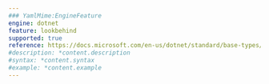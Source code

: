 ```yaml
---
### YamlMime:EngineFeature
engine: dotnet
feature: lookbehind
supported: true
reference: https://docs.microsoft.com/en-us/dotnet/standard/base-types/grouping-constructs-in-regular-expressions#zero-width-positive-lookbehind-assertions
#description: *content.description
#syntax: *content.syntax
#example: *content.example
---
```

